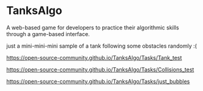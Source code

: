 # TanksAlgo
A web-based game for developers to practice their algorithmic skills through a game-based interface.



just a mini-mini-mini sample of a tank following some obstacles randomly :( 

https://open-source-community.github.io/TanksAlgo/Tasks/Tank_test

https://open-source-community.github.io/TanksAlgo/Tasks/Collisions_test

https://open-source-community.github.io/TanksAlgo/Tasks/just_bubbles
